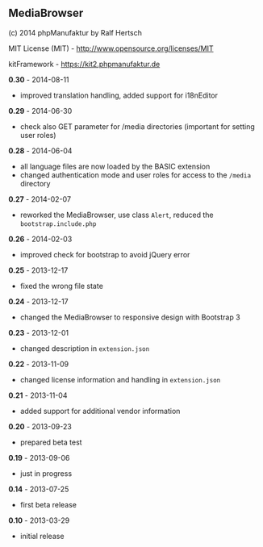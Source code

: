 ## MediaBrowser

(c) 2014 phpManufaktur by Ralf Hertsch

MIT License (MIT) - <http://www.opensource.org/licenses/MIT>

kitFramework - <https://kit2.phpmanufaktur.de>

**0.30** - 2014-08-11

* improved translation handling, added support for i18nEditor

**0.29** - 2014-06-30

* check also GET parameter for /media directories (important for setting user roles)

**0.28** - 2014-06-04

* all language files are now loaded by the BASIC extension
* changed authentication mode and user roles for access to the `/media` directory

**0.27** - 2014-02-07

* reworked the MediaBrowser, use class `Alert`, reduced the `bootstrap.include.php`

**0.26** - 2014-02-03

* improved check for bootstrap to avoid jQuery error

**0.25** - 2013-12-17

* fixed the wrong file state

**0.24** - 2013-12-17

* changed the MediaBrowser to responsive design with Bootstrap 3

**0.23** - 2013-12-01

* changed description in `extension.json`

**0.22** - 2013-11-09

* changed license information and handling in `extension.json`

**0.21** - 2013-11-04

* added support for additional vendor information

**0.20** - 2013-09-23

* prepared beta test

**0.19** - 2013-09-06

* just in progress

**0.14** - 2013-07-25

* first beta release

**0.10** - 2013-03-29

* initial release
